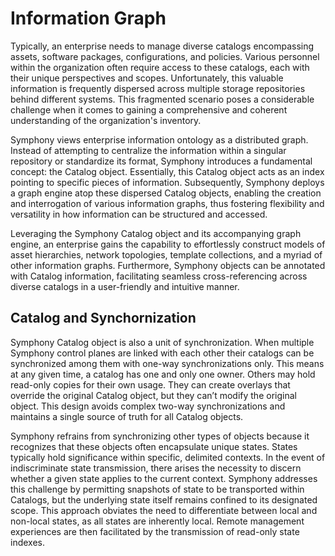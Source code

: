 # Information Graph

Typically, an enterprise needs to manage diverse catalogs encompassing assets, software packages, configurations, and policies. Various personnel within the organization often require access to these catalogs, each with their unique perspectives and scopes. Unfortunately, this valuable information is frequently dispersed across multiple storage repositories behind different systems. This fragmented scenario poses a considerable challenge when it comes to gaining a comprehensive and coherent understanding of the organization's inventory.

Symphony views enterprise information ontology as a distributed graph. Instead of attempting to centralize the information within a singular repository or standardize its format, Symphony introduces a fundamental concept: the Catalog object. Essentially, this Catalog object acts as an index pointing to specific pieces of information. Subsequently, Symphony deploys a graph engine atop these dispersed Catalog objects, enabling the creation and interrogation of various information graphs, thus fostering flexibility and versatility in how information can be structured and accessed.

Leveraging the Symphony Catalog object and its accompanying graph engine, an enterprise gains the capability to effortlessly construct models of asset hierarchies, network topologies, template collections, and a myriad of other information graphs. Furthermore, Symphony objects can be annotated with Catalog information, facilitating seamless cross-referencing across diverse catalogs in a user-friendly and intuitive manner.

## Catalog and Synchornization

Symphony Catalog object is also a unit of synchronization. When multiple Symphony control planes are linked with each other their catalogs can be synchronized among them with one-way synchronizations only. This means at any given time, a catalog has one and only one owner. Others may hold read-only copies for their own usage. They can create overlays that override the original Catalog object, but they can’t modify the original object. This design avoids complex two-way synchronizations and maintains a single source of truth for all Catalog objects.

Symphony refrains from synchronizing other types of objects because it recognizes that these objects often encapsulate unique states. States typically hold significance within specific, delimited contexts. In the event of indiscriminate state transmission, there arises the necessity to discern whether a given state applies to the current context. Symphony addresses this challenge by permitting snapshots of state to be transported within Catalogs, but the underlying state itself remains confined to its designated scope. This approach obviates the need to differentiate between local and non-local states, as all states are inherently local. Remote management experiences are then facilitated by the transmission of read-only state indexes.